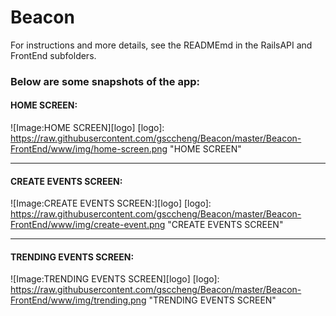 # Beacon

For instructions and more details, see the READMEmd in the RailsAPI and FrontEnd subfolders.

### Below are some snapshots of the app:

#### HOME SCREEN:
![Image:HOME SCREEN][logo]
[logo]: https://raw.githubusercontent.com/gsccheng/Beacon/master/Beacon-FrontEnd/www/img/home-screen.png "HOME SCREEN"

---
#### CREATE EVENTS SCREEN:
![Image:CREATE EVENTS SCREEN:][logo]
[logo]: https://raw.githubusercontent.com/gsccheng/Beacon/master/Beacon-FrontEnd/www/img/create-event.png "CREATE EVENTS SCREEN"

---
#### TRENDING EVENTS SCREEN:
![Image:TRENDING EVENTS SCREEN][logo]
[logo]: https://raw.githubusercontent.com/gsccheng/Beacon/master/Beacon-FrontEnd/www/img/trending.png "TRENDING EVENTS SCREEN"
